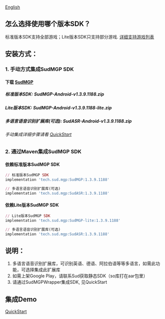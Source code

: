 [English](README_en.md)
## 怎么选择使用哪个版本SDK？
标准版本SDK支持全部游戏；Lite版本SDK只支持部分游戏. [详细支持游戏列表](https://docs.sud.tech/zh-CN/app/Client/StartUp.html)

## 安装方式：
### 1. 手动方式集成SudMGP SDK
#### 下载 [SudMGP](https://github.com/SudTechnology/sud-mgp-android/releases)
##### 标准版本SDK: SudMGP-Android-v1.3.9.1188.zip
##### Lite版本SDK: SudMGP-Android-v1.3.9.1188-lite.zip
##### 多语言语音识别扩展库(可选): SudASR-Android-v1.3.9.1188.zip
###### 手动集成详细步骤请看 [QuickStart](https://github.com/SudTechnology/hello-sud-plus-android/blob/master/project/QuickStart/README.md)
### 2. 通过Maven集成SudMGP SDK
#### 依赖标准版本SudMGP SDK
```ruby
// 标准版本SudMGP SDK
implementation 'tech.sud.mgp:SudMGP:1.3.9.1188'

// 多语言语音识别扩展库(可选)
implementation 'tech.sud.mgp:SudASR:1.3.9.1188'
```
#### 依赖Lite版本SudMGP SDK
```ruby
// Lite版本SudMGP SDK
implementation 'tech.sud.mgp:SudMGP-lite:1.3.9.1188'

// 多语言语音识别扩展库(可选)
implementation 'tech.sud.mgp:SudASR:1.3.9.1188'
```

## 说明：
1. 多语言语音识别扩展库，可识别英语、德语、阿拉伯语等等多语言，如需此功能，可选择集成此扩展库
2. 如需上架Google Play，请联系Sud获取静态SDK（so库打在aar包里）
3. 请通过SudMGPWrapper集成SDK, 见QuickStart

## 集成Demo
[QuickStart](https://github.com/SudTechnology/hello-sud-plus-android/blob/master/project/QuickStart/README.md)
